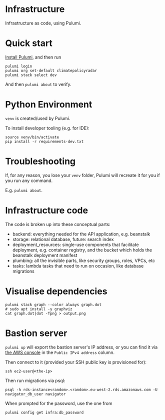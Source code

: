# Infrastructure

Infrastructure as code, using Pulumi.

# Quick start

[Install Pulumi](https://www.pulumi.com/docs/get-started/install/), and then run

```
pulumi login
pulumi org set-default climatepolicyradar
pulumi stack select dev
```

And then `pulumi about` to verify.

# Python Environment

`venv` is created/used by Pulumi.

To install developer tooling (e.g. for IDE):

``` 
source venv/bin/activate
pip install -r requirements-dev.txt
```

# Troubleshooting

If, for any reason, you lose your `venv` folder, Pulumi will recreate it for you if you run any command.

E.g. `pulumi about`.

# Infrastructure code

The code is broken up into these conceptual parts:

- backend: everything needed for the API application, e.g. beanstalk
- storage: relational database, future: search index
- deployment_resources: single-use components that facilitate deployment, e.g. container registry, and the bucket which
  holds the beanstalk deployment manifest
- plumbing: all the invisible parts, like security groups, roles, VPCs, etc
- tasks: lambda tasks that need to run on occasion, like database migrations

# Visualise dependencies

``` 
pulumi stack graph --color always graph.dot
# sudo apt install -y graphviz
cat graph.dot|dot -Tpng > output.png
```

# Bastion server

`pulumi up` will export the bastion server's IP address, or you can find it via [the AWS console](https://eu-west-2.console.aws.amazon.com/ec2/v2/home?region=eu-west-2#NIC:securityGroup=bastion*) in the `Public IPv4 address` column.

Then connect to it (provided your SSH public key is provisioned for):

``` 
ssh ec2-user@<the-ip>
```

Then run migrations via psql:

```
psql -h rds-instance<random>.<random>.eu-west-2.rds.amazonaws.com -U navigator_db_user navigator
```

When prompted for the password, use the one from

```
pulumi config get infra:db_password
```